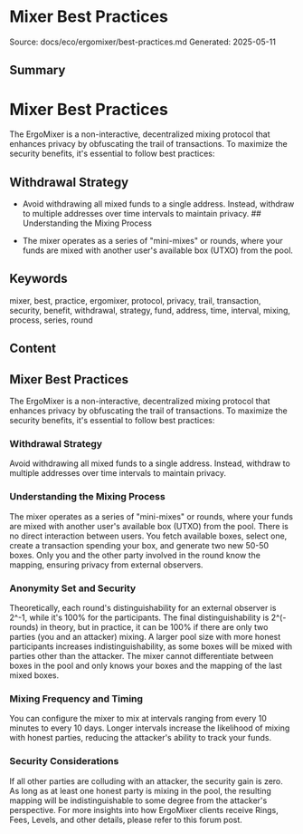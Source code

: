 # Mixer Best Practices
Source: docs/eco/ergomixer/best-practices.md
Generated: 2025-05-11

## Summary
# Mixer Best Practices

The ErgoMixer is a non-interactive, decentralized mixing protocol that enhances privacy by obfuscating the trail of transactions. To maximize the security benefits, it's essential to follow best practices:

## Withdrawal Strategy

- Avoid withdrawing all mixed funds to a single address. Instead, withdraw to multiple addresses over time intervals to maintain privacy. ## Understanding the Mixing Process

- The mixer operates as a series of "mini-mixes" or rounds, where your funds are mixed with another user's available box (UTXO) from the pool.

## Keywords
mixer, best, practice, ergomixer, protocol, privacy, trail, transaction, security, benefit, withdrawal, strategy, fund, address, time, interval, mixing, process, series, round

## Content
## Mixer Best Practices
The ErgoMixer is a non-interactive, decentralized mixing protocol that enhances privacy by obfuscating the trail of transactions. To maximize the security benefits, it's essential to follow best practices:

### Withdrawal Strategy
Avoid withdrawing all mixed funds to a single address. Instead, withdraw to multiple addresses over time intervals to maintain privacy.

### Understanding the Mixing Process
The mixer operates as a series of "mini-mixes" or rounds, where your funds are mixed with another user's available box (UTXO) from the pool.
There is no direct interaction between users. You fetch available boxes, select one, create a transaction spending your box, and generate two new 50-50 boxes.
Only you and the other party involved in the round know the mapping, ensuring privacy from external observers.

### Anonymity Set and Security
Theoretically, each round's distinguishability for an external observer is 2^-1, while it's 100% for the participants.
The final distinguishability is 2^(-rounds) in theory, but in practice, it can be 100% if there are only two parties (you and an attacker) mixing.
A larger pool size with more honest participants increases indistinguishability, as some boxes will be mixed with parties other than the attacker.
The mixer cannot differentiate between boxes in the pool and only knows your boxes and the mapping of the last mixed boxes.

### Mixing Frequency and Timing
You can configure the mixer to mix at intervals ranging from every 10 minutes to every 10 days.
Longer intervals increase the likelihood of mixing with honest parties, reducing the attacker's ability to track your funds.

### Security Considerations
If all other parties are colluding with an attacker, the security gain is zero.
As long as at least one honest party is mixing in the pool, the resulting mapping will be indistinguishable to some degree from the attacker's perspective.
For more insights into how ErgoMixer clients receive Rings, Fees, Levels, and other details, please refer to this forum post.
